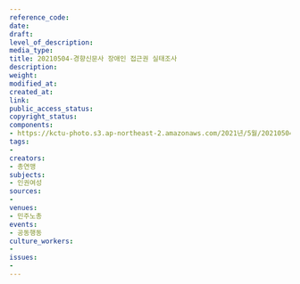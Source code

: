 ```yaml
---
reference_code: 
date: 
draft: 
level_of_description: 
media_type: 
title: 20210504-경향신문사 장애인 접근권 실태조사
description: 
weight: 
modified_at: 
created_at: 
link: 
public_access_status: 
copyright_status: 
components:
- https://kctu-photo.s3.ap-northeast-2.amazonaws.com/2021년/5월/20210504-경향신문사+장애인+접근권+실태조사/403122_56582_4328.jpg
tags:
- 
creators:
- 총연맹
subjects:
- 인권여성
sources:
- 
venues:
- 민주노총
events:
- 공동행동
culture_workers:
- 
issues:
- 
---
```

